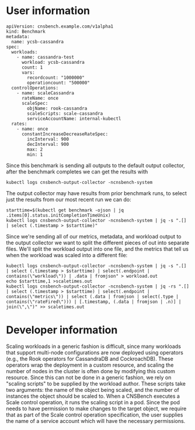 # User information



```
apiVersion: cnsbench.example.com/v1alpha1
kind: Benchmark
metadata:
  name: ycsb-cassandra
spec:
  workloads:
    - name: cassandra-test
      workload: ycsb-cassandra
      count: 1
      vars:
        recordcount: "1000000"
        operationcount: "500000"
  controlOperations:
    - name: scaleCassandra
      rateName: once
      scaleSpec:
        objName: rook-cassandra
        scaleScripts: scale-cassandra
        serviceAccountName: internal-kubectl
  rates:
    - name: once
      constantIncreaseDecreaseRateSpec:
        incInterval: 900
        decInterval: 900
        max: 2
        min: 1
```

Since this benchmark is sending all outputs to the default output collector,
after the benchmark completes we can get the results with
```
kubectl logs cnsbench-output-collector -ncnsbench-system
```

The output collector may have results from prior benchmark runs, to select just the results from our most recent run we can do:
```
starttime=$(kubectl get benchmark -ojson | jq .items[0].status.initCompletionTimeUnix)
kubectl logs cnsbench-output-collector -ncnsbench-system | jq -s ".[]  | select (.timestamp > $starttime)"
```

Since we're sending all of our metrics, metadata, and workload output to the
output collector we want to split the different pieces of out into separate
files.  We'll split the workload output into one file, and the metrics that
tell us when the workload was scaled into a different file:
```
kubectl logs cnsbench-output-collector -ncnsbench-system | jq -s ".[] | select (.timestamp > $starttime) | select(.endpoint | contains(\"workload\")) | .data | fromjson" > workload.out
echo $starttime,1 >scaletimes.out
kubectl logs cnsbench-output-collector -ncnsbench-system | jq -rs ".[] | select (.timestamp > $starttime) | select(.endpoint | contains(\"metrics\")) | select (.data | fromjson | select(.type | contains(\"rateFired\"))) | [.timestamp, (.data | fromjson | .n)] | join(\",\")" >> scaletimes.out
```

# Developer information

Scaling workloads in a generic fashion is difficult, since many workloads that
support multi-node configurations are now deployed using operators (e.g., the
Rook operators for CassandraDB and CockroachDB).  These operators wrap the
deployment in a custom resource, and scaling the number of nodes in the cluster
is often done by modifying this custom resource.  Since this can not be done in
a generic fashion, we rely on "scaling scripts" to be supplied by the workload
author.  These scripts take two arguments: the name of the object being scaled,
and the number of instances the object should be scaled to.  When a CNSBench
executes a Scale control operation, it runs the scaling script in a pod.  Since
the pod needs to have permission to make changes to the target object, we
require that as part of the Scale control operation specification, the user
supplies the name of a service account which will have the necessary
permissions.
